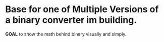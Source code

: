 # Base for one of Multiple Versions of a binary converter im building. 
**GOAL** to show the math behind binary visually and simply. 
